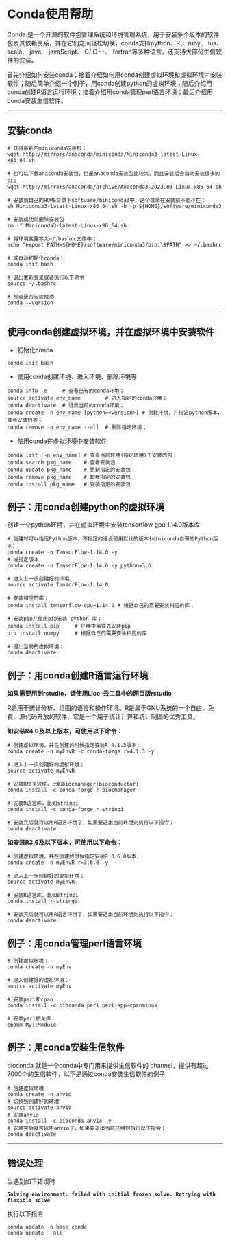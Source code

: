 # Conda使用帮助

Conda 是一个开源的软件包管理系统和环境管理系统，用于安装多个版本的软件包及其依赖关系，并在它们之间轻松切换，conda支持python、R、 ruby、 lua、 scala、 java、 javaScript、 C/ C++、 fortran等多种语言，还支持大部分生信软件的安装。

首先介绍如何安装conda；接着介绍如何用conda创建虚拟环境和虚拟环境中安装软件；随后简单介绍一个例子，用conda创建python的虚拟环境；随后介绍用conda创建R语言运行环境；接着介绍用conda管理perl语言环境；最后介绍用conda安装生信软件。

----

## 安装conda
```
# 获得最新的miniconda安装包；
wget http://mirrors/anaconda/miniconda/Miniconda3-latest-Linux-x86_64.sh

# 也可以下载anaconda安装包，但是anaconda安装包比较大，而且安装后会自动安装很多的包；
wget http://mirrors/anaconda/archive/Anaconda3-2023.03-Linux-x86_64.sh

# 安装到自己的HOME目录下software/miniconda3中，这个目录在安装前不能存在；
sh Miniconda3-latest-Linux-x86_64.sh -b -p ${HOME}/software/miniconda3

# 安装成功后删除安装包
rm -f Miniconda3-latest-Linux-x86_64.sh

# 将环境变量写入~/.bashrc文件中；
echo "export PATH=${HOME}/software/miniconda3/bin:\$PATH" >> ~/.bashrc

# 或自动初始化conda；
conda init bash

# 退出重新登录或者执行以下命令
source ~/.bashrc

# 检查是否安装成功
conda --version
```

----

## 使用conda创建虚拟环境，并在虚拟环境中安装软件
+ 初始化conda

`conda init bash`

+ 使用conda创建环境、进入环境、删除环境等
```
conda info -e     # 查看已有的conda环境；
source activate env_name        # 进入指定的conda环境；
conda deactivate  # 退出当前的conda环境；
conda create -n env_name [python=<version>] # 创建环境，并指定python版本，或者安装包等；
conda remove -n env_name --all  # 删除指定环境；
```
+ 使用conda在虚拟环境中安装软件
```
conda list [-n env_name] # 查看当前环境(指定环境)下安装的包；
conda search pkg_name    # 查看安装包；
conda update pkg_name    # 更新指定的安装包；
conda remove pkg_name    # 卸载指定的安装包
conda install pkg_name   # 安装指定的安装包；
```

## 例子：用conda创建python的虚拟环境
创建一个python环境，并在虚拟环境中安装tensorflow gpu 1.14.0版本库
```
# 创建时可以指定Python版本，不指定的话会使用默认的版本(miniconda自带的Python版本)；
conda create -n TensorFlow-1.14.0 -y
# 或指定版本
conda create -n TensorFlow-1.14.0 -y python=3.6

# 进入上一步创建好的环境;
source activate TensorFlow-1.14.0 

# 安装相应的库；
conda install tensorflow-gpu=1.14.0 # 根据自己的需要安装相应的库；

# 安装pip并使用pip安装 python 库；
conda install pip     # 环境中需要先安装pip
pip install numpy     # 根据自己的需要安装相应的库

# 退出当前的虚拟环境；
conda deactivate
```

## 例子：用conda创建R语言运行环境
**如果需要用到rstudio，请使用Lico-云工具中的网页版rstudio**

R是用于统计分析、绘图的语言和操作环境。R是属于GNU系统的一个自由、免费、源代码开放的软件，它是一个用于统计计算和统计制图的优秀工具。

**如安装R4.0及以上版本，可使用以下命令：**
```
# 创建虚拟环境，并在创建的时候指定安装R 4.1.3版本;
conda create -n myEnvR -c conda-forge r=4.1.3 -y

# 进入上一步创建好的虚拟环境；
source activate myEnvR

# 安装R相关软件，比如biocmanager(bioconductor)
conda install -c conda-forge r-biocmanager

# 安装R语言库，比如stringi
conda install -c conda-forge r-stringi  

# 安装完后就可以用R语言环境了，如果要退出当前环境则执行以下指令；
conda deactivate
```
**如安装R3.6及以下版本，可使用以下命令：**
```
# 创建虚拟环境，并在创建的时候指定安装R 3.6.0版本;
conda create -n myEnvR r=3.6.0 -y

# 进入上一步创建好的虚拟环境；
source activate myEnvR

# 安装R语言库，比如stringi
conda install r-stringi  

# 安装完后就可以用R语言环境了，如果要退出当前环境则执行以下指令；
conda deactivate
```

## 例子：用conda管理perl语言环境
```
# 创建虚拟环境；
conda create -n myEnv

# 进入创建好的虚拟环境；
source activate myEnv

# 安装perl和cpan
conda install -c bioconda perl perl-app-cpanminus

# 安装perl相关库
cpanm My::Module
```

## 例子：用conda安装生信软件
bioconda 就是一个conda中专门用来提供生信软件的 channel，提供有超过7000个的生信软件，以下是通过conda安装生信软件的例子
```
# 创建虚拟环境
conda create -n anvio 
# 切换到创建好的环境
source activate anvio
# 安装anvio
conda install -c bioconda anvio -y
# 安装完后就可以用anvio了，如果要退出当前环境则执行以下指令；
conda deactivate
```

----

## **错误处理**
当遇到如下错误时

**`Solving environment: failed with initial frozen solve. Retrying with flexible solve`**

执行以下指令

```
conda update -n base conda
conda update --all
```